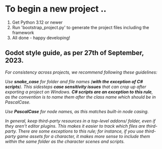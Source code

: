 # To begin a new project ..
1. Get Python 3.12 or newer
2. Run 'bootstrap_project.py' to generate the project files including the framework
3. All done - happy developing!

## Godot style guide, as per 27th of September, 2023.
_For consistency across projects, we recommend following these guidelines:_

_Use **snake_case** for folder and file names (**with the exception of C# scripts**). This sidesteps **case sensitivity issues** that can crop up after exporting a project on Windows. **C# scripts are an exception to this rule**, as the convention is to name them after the class name which should be in PascalCase._

_Use **PascalCase** for node names, as this matches built-in node casing._

_In general, keep third-party resources in a top-level addons/ folder, even if they aren't editor plugins. This makes it easier to track which files are third-party. There are some exceptions to this rule; for instance, if you use third-party game assets for a character, it makes more sense to include them within the same folder as the character scenes and scripts._
